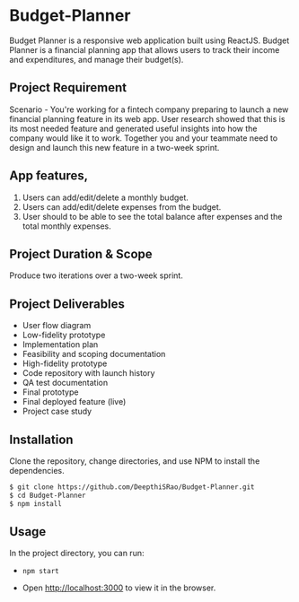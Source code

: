 # Budget-Planner
Budget Planner is a responsive web application built using ReactJS. Budget Planner is a financial planning app that allows users to track their income and
expenditures, and manage their budget(s).

## Project Requirement
Scenario - You're working for a fintech company preparing to launch a new financial planning feature in its
web app. User research showed that this is its most needed feature and generated useful
insights into how the company would like it to work. Together you and your teammate need to design
and launch this new feature in a two-week sprint.

## App features,
1. Users can add/edit/delete a monthly budget.
2. Users can add/edit/delete expenses from the budget.
3. User should to be able to see the total balance after expenses and the total monthly expenses.

## Project Duration & Scope
Produce two iterations over a two-week sprint.

## Project Deliverables
- User flow diagram
- Low-fidelity prototype
- Implementation plan
- Feasibility and scoping documentation
- High-fidelity prototype
- Code repository with launch history
- QA test documentation
- Final prototype
- Final deployed feature (live)
- Project case study

## Installation

Clone the repository, change directories, and use NPM to install the dependencies.

```bash
$ git clone https://github.com/DeepthiSRao/Budget-Planner.git
$ cd Budget-Planner
$ npm install
```

## Usage

In the project directory, you can run:

- `npm start`

- Open [http://localhost:3000](http://localhost:3000) to view it in the browser.
